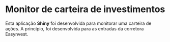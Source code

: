 # Monitor de carteira de investimentos 

Esta aplicação **Shiny** foi desenvolvida para monitorar uma carteira de ações. A princípio, foi desenvolvida para as entradas da corretora Easynvest.
